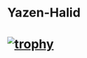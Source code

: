 # Yazen-Halid
# [![trophy](https://github-profile-trophy.vercel.app/yazenhalid=ryo-ma)](https://github.com/ryo-ma/github-profile-trophy)
